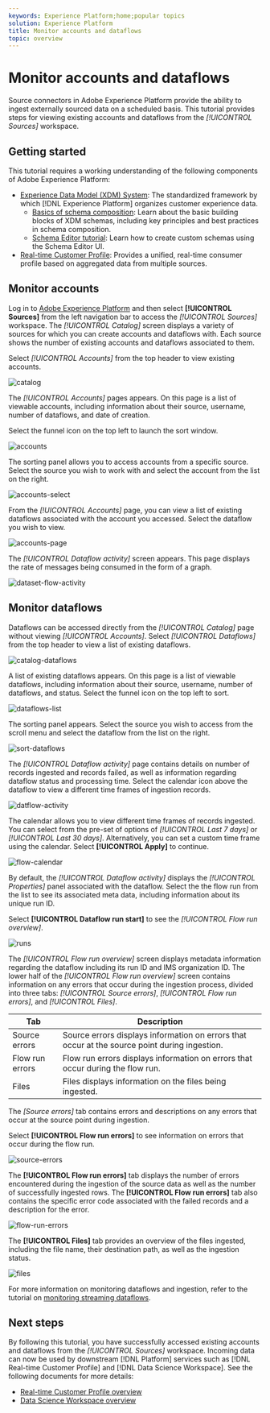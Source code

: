 ```yaml
---
keywords: Experience Platform;home;popular topics
solution: Experience Platform
title: Monitor accounts and dataflows
topic: overview
---
```


# Monitor accounts and dataflows

Source connectors in Adobe Experience Platform provide the ability to ingest externally sourced data on a scheduled basis. This tutorial provides steps for viewing existing accounts and dataflows from the *[!UICONTROL Sources]* workspace.

## Getting started

This tutorial requires a working understanding of the following components of Adobe Experience Platform:

-   [Experience Data Model (XDM) System](../../../xdm/home.md): The standardized framework by which [!DNL Experience Platform] organizes customer experience data.
    -   [Basics of schema composition](../../../xdm/schema/composition.md): Learn about the basic building blocks of XDM schemas, including key principles and best practices in schema composition.
    -   [Schema Editor tutorial](../../../xdm/tutorials/create-schema-ui.md): Learn how to create custom schemas using the Schema Editor UI.
-   [Real-time Customer Profile](../../../profile/home.md): Provides a unified, real-time consumer profile based on aggregated data from multiple sources.

## Monitor accounts

Log in to [Adobe Experience Platform](https://platform.adobe.com) and then select **[!UICONTROL Sources]** from the left navigation bar to access the *[!UICONTROL Sources]* workspace. The *[!UICONTROL Catalog]* screen displays a variety of sources for which you can create accounts and dataflows with. Each source shows the number of existing accounts and dataflows associated to them.

Select *[!UICONTROL Accounts]* from the top header to view existing accounts.

![catalog](../../images/tutorials/monitor/catalog.png)

The *[!UICONTROL Accounts]* pages appears. On this page is a list of viewable accounts, including information about their source, username, number of dataflows, and date of creation.

Select the funnel icon on the top left to launch the sort window.

![accounts](../../images/tutorials/monitor/accounts-list.png)

The sorting panel allows you to access accounts from a specific source. Select the source you wish to work with and select the account from the list on the right.

![accounts-select](../../images/tutorials/monitor/accounts-sort.png)

From the *[!UICONTROL Accounts]* page, you can view a list of existing dataflows associated with the account you accessed. Select the dataflow you wish to view.

![accounts-page](../../images/tutorials/monitor/dataflows.png)

 The *[!UICONTROL Dataflow activity]* screen appears. This page displays the rate of messages being consumed in the form of a graph.

 ![dataset-flow-activity](../../images/tutorials/monitor/dataflow-activity.png)

## Monitor dataflows

Dataflows can be accessed directly from the *[!UICONTROL Catalog]* page without viewing *[!UICONTROL Accounts]*. Select *[!UICONTROL Dataflows]* from the top header to view a list of existing dataflows.

![catalog-dataflows](../../images/tutorials/monitor/catalog-dataflows.png)

A list of existing dataflows appears. On this page is a list of viewable dataflows, including information about their source, username, number of dataflows, and status. Select the funnel icon on the top left to sort.

![dataflows-list](../../images/tutorials/monitor/dataflows-list.png)

The sorting panel appears. Select the source you wish to access from the scroll menu and select the dataflow from the list on the right.

![sort-dataflows](../../images/tutorials/monitor/dataflows-sort.png)

The *[!UICONTROL Dataflow activity]* page contains details on number of records ingested and records failed, as well as information regarding dataflow status and processing time. Select the calendar icon above the dataflow to view a different time frames of ingestion records.

![datflow-activity](../../images/tutorials/monitor/dataflows-activity.png)

The calendar allows you to view different time frames of records ingested. You can select from the pre-set of options of *[!UICONTROL Last 7 days]* or *[!UICONTROL Last 30 days]*. Alternatively, you can set a custom time frame using the calendar. Select **[!UICONTROL Apply]** to continue.

![flow-calendar](../../images/tutorials/monitor/flow-calendar.png)

By default, the *[!UICONTROL Dataflow activity]* displays the *[!UICONTROL Properties]* panel associated with the dataflow. Select the the flow run from the list to see its associated meta data, including information about its unique run ID.

Select **[!UICONTROL Dataflow run start]** to see the *[!UICONTROL Flow run overview]*.

![runs](../../images/tutorials/monitor/run-metadata.png)

The *[!UICONTROL Flow run overview]* screen displays metadata information regarding the dataflow including its run ID and IMS organization ID. The lower half of the *[!UICONTROL Flow run overview]* screen contains information on any errors that occur during the ingestion process, divided into three tabs: *[!UICONTROL Source errors]*, *[!UICONTROL Flow run errors]*, and *[!UICONTROL Files]*.

| Tab | Description |
| --- | ----------- |
| Source errors | Source errors displays information on errors that occur at the source point during ingestion. |
| Flow run errors | Flow run errors displays information on errors that occur during the flow run. |
| Files | Files displays information on the files being ingested. |

The *[Source errors]* tab contains errors and descriptions on any errors that occur at the source point during ingestion.

Select **[!UICONTROL Flow run errors]** to see information on errors that occur during the flow run.

![source-errors](../../images/tutorials/monitor/source-errors.png)

The **[!UICONTROL Flow run errors]** tab displays the number of errors encountered during the ingestion of the source data as well as the number of successfully ingested rows. The **[!UICONTROL Flow run errors]** tab also contains the specific error code associated with the failed records and a description for the error.

![flow-run-errors](../../images/tutorials/monitor/flow-run-errors.png)

The **[!UICONTROL Files]** tab provides an overview of the files ingested, including the file name, their destination path, as well as the ingestion status.

![files](../../images/tutorials/monitor/files.png)

For more information on monitoring dataflows and ingestion, refer to the tutorial on [monitoring streaming dataflows](../../../ingestion/quality/monitor-data-flows.md).

## Next steps

By following this tutorial, you have successfully accessed existing accounts and dataflows from the *[!UICONTROL Sources]* workspace. Incoming data can now be used by downstream [!DNL Platform] services such as [!DNL Real-time Customer Profile] and [!DNL Data Science Workspace]. See the following documents for more details:

- [Real-time Customer Profile overview](../../../profile/home.md)
- [Data Science Workspace overview](../../../data-science-workspace/home.md)